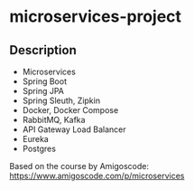 # microservices-project


## Description

- Microservices
- Spring Boot
- Spring JPA
- Spring Sleuth, Zipkin
- Docker, Docker Compose
- RabbitMQ, Kafka
- API Gateway Load Balancer
- Eureka
- Postgres

Based on the course by Amigoscode:
https://www.amigoscode.com/p/microservices

